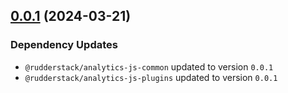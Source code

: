 ## [0.0.1](https://github.com/rudderlabs/rudder-sdk-js/compare/@rudderstack/analytics-js@3.0.0-beta.24...@rudderstack/analytics-js@0.0.1) (2024-03-21)

### Dependency Updates

* `@rudderstack/analytics-js-common` updated to version `0.0.1`
* `@rudderstack/analytics-js-plugins` updated to version `0.0.1`
